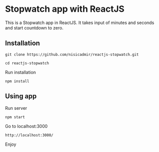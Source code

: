 # Stopwatch app with ReactJS

This is a Stopwatch app in ReactJS. It takes input of minutes and seconds and start countdown to zero.

## Installation
```
git clone https://github.com/nisicadmir/reactjs-stopwatch.git
```
```
cd reactjs-stopwatch
```
Run installation
```
npm install
```

## Using app
Run server
```
npm start
```
Go to localhost:3000
```
http://localhost:3000/
```
Enjoy


